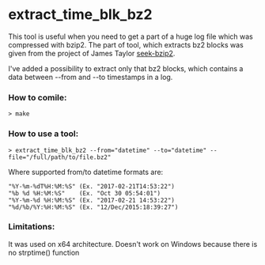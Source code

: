 # extract_time_blk_bz2

This tool is useful when you need to get a part of a huge log file which was compressed with bzip2. The part of tool, which extracts bz2 blocks was given from the project of James Taylor [seek-bzip2](https://bitbucket.org/james_taylor/seek-bzip2). 

I've added a possibility to extract only that bz2 blocks, which contains a data between --from and --to timestamps in a log.


### How to comile:
`> make`


### How to use a tool:
`> extract_time_blk_bz2 --from="datetime" --to="datetime" --file="/full/path/to/file.bz2"`

Where supported from/to datetime formats are:

    "%Y-%m-%dT%H:%M:%S" (Ex. "2017-02-21T14:53:22")
    "%b %d %H:%M:%S"    (Ex. "Oct 30 05:54:01")
    "%Y-%m-%d %H:%M:%S" (Ex. "2017-02-21 14:53:22")
    "%d/%b/%Y:%H:%M:%S" (Ex. "12/Dec/2015:18:39:27") 

### Limitations:
It was used on x64 architecture.
Doesn't work on Windows because there is no strptime() function
